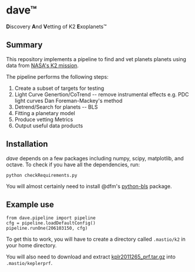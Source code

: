 # dave™
**D**iscovery **A**nd **V**etting of K2 **E**xoplanets™

## Summary

This repository implements a pipeline to find and vet planets planets
using data from [NASA's K2 mission](http://keplerscience.arc.nasa.gov).

The pipeline performs the following steps:

1. Create a subset of targets for testing
2. Light Curve Genertion/CoTrend -- remove instrumental effects
	e.g. PDC light curves
	     Dan Foreman-Mackey's method
3. Detrend/Search for planets -- BLS
4. Fitting a planetary model
5. Produce vetting Metrics
6. Output useful data products


## Installation

*dave* depends on a few packages including numpy, scipy, matplotlib, and octave.
To check if you have all the dependencies, run:
```
python checkRequirements.py
```

You will almost certainly need to install @dfm's [python-bls](https://github.com/dfm/python-bls) package.


## Example use

```
from dave.pipeline import pipeline
cfg = pipeline.loadDefaultConfig()
pipeline.runOne(206103150, cfg)
```

To get this to work, you will have to create a directory called `.mastio/k2` in your home directory.

You will also need to download and extract
[kplr2011265_prf.tar.gz](https://archive.stsci.edu/pub/kepler/fpc/kplr2011265_prf.tar.gz)
into `.mastio/keplerprf`.
